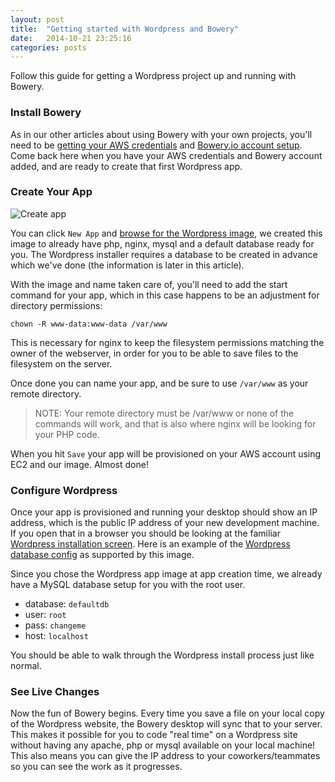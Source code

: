 ```yaml
---
layout: post
title:  "Getting started with Wordpress and Bowery"
date:   2014-10-21 23:25:16
categories: posts
---
```


Follow this guide for getting a Wordpress project up and running with Bowery.

### Install Bowery

As in our other articles about using Bowery with your own projects, you'll need to be [getting your AWS credentials](http://docs.aws.amazon.com/general/latest/gr/getting-aws-sec-creds.html) and [Bowery.io account setup](/start/ "Click to read Getting Started"). Come back here when you have your AWS credentials and Bowery account added, and are ready to create that first Wordpress app.

### Create Your App

![Create app](http://bowery-blog.s3.amazonaws.com/desktop/wordpress/wordpress_app_screen.png "Example Node.js/Express app configuration")

You can click `New App` and [browse for the Wordpress image](http://bowery.io/images/), we created this image to already have php, nginx, mysql and a default database ready for you. The Wordpress installer requires a database to be created in advance which we've done (the information is later in this article).

With the image and name taken care of, you'll need to add the start command for your app, which in this case happens to be an adjustment for directory permissions:

```
chown -R www-data:www-data /var/www
```

This is necessary for nginx to keep the filesystem permissions matching the owner of the webserver, in order for you to be able to save files to the filesystem on the server.

Once done you can name your app, and be sure to use `/var/www` as your remote directory.

> NOTE: Your remote directory must be /var/www or none of the commands will work, and that is also where nginx will be looking for your PHP code.

When you hit `Save` your app will be provisioned on your AWS account using EC2 and our image. Almost done!

### Configure Wordpress

Once your app is provisioned and running your desktop should show an IP address, which is the public IP address of your new development machine. If you open that in a browser you should be looking at the familiar [Wordpress installation screen](http://bowery-blog.s3.amazonaws.com/desktop/wordpress/wordpress_setup.png). Here is an example of the [Wordpress database config](http://bowery-blog.s3.amazonaws.com/desktop/wordpress/wordpress_setup_db.png) as supported by this image.

Since you chose the Wordpress app image at app creation time, we already have a MySQL database setup for you with the root user.

* database: `defaultdb`
* user: `root`
* pass: `changeme`
* host: `localhost`

You should be able to walk through the Wordpress install process just like normal.

### See Live Changes

Now the fun of Bowery begins. Every time you save a file on your local copy of the Wordpress website, the Bowery desktop will sync that to your server. This makes it possible for you to code "real time" on a Wordpress site without having any apache, php or mysql available on your local machine! This also means you can give the IP address to your coworkers/teammates so you can see the work as it progresses.